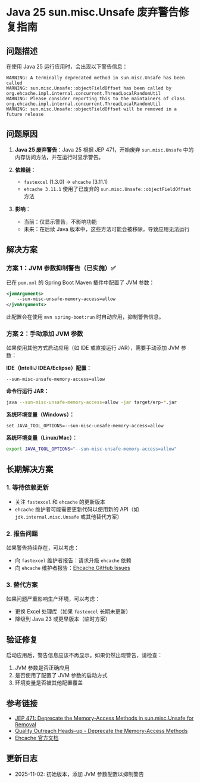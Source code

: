 # Java 25 sun.misc.Unsafe 废弃警告修复指南

## 问题描述

在使用 Java 25 运行应用时，会出现以下警告信息：

```
WARNING: A terminally deprecated method in sun.misc.Unsafe has been called
WARNING: sun.misc.Unsafe::objectFieldOffset has been called by org.ehcache.impl.internal.concurrent.ThreadLocalRandomUtil
WARNING: Please consider reporting this to the maintainers of class org.ehcache.impl.internal.concurrent.ThreadLocalRandomUtil
WARNING: sun.misc.Unsafe::objectFieldOffset will be removed in a future release
```

## 问题原因

1. **Java 25 废弃警告**：Java 25 根据 JEP 471，开始废弃 `sun.misc.Unsafe` 中的内存访问方法，并在运行时显示警告。

2. **依赖链**：
   - `fastexcel` (1.3.0) → `ehcache` (3.11.1)
   - `ehcache 3.11.1` 使用了已废弃的 `sun.misc.Unsafe::objectFieldOffset` 方法

3. **影响**：
   - 当前：仅显示警告，不影响功能
   - 未来：在后续 Java 版本中，这些方法可能会被移除，导致应用无法运行

## 解决方案

### 方案 1：JVM 参数抑制警告（已实施）✅

已在 `pom.xml` 的 Spring Boot Maven 插件中配置了 JVM 参数：

```xml
<jvmArguments>
    --sun-misc-unsafe-memory-access=allow
</jvmArguments>
```

此配置会在使用 `mvn spring-boot:run` 时自动应用，抑制警告信息。

### 方案 2：手动添加 JVM 参数

如果使用其他方式启动应用（如 IDE 或直接运行 JAR），需要手动添加 JVM 参数：

**IDE（IntelliJ IDEA/Eclipse）配置：**
```
--sun-misc-unsafe-memory-access=allow
```

**命令行运行 JAR：**
```bash
java --sun-misc-unsafe-memory-access=allow -jar target/erp-*.jar
```

**系统环境变量（Windows）：**
```batch
set JAVA_TOOL_OPTIONS=--sun-misc-unsafe-memory-access=allow
```

**系统环境变量（Linux/Mac）：**
```bash
export JAVA_TOOL_OPTIONS="--sun-misc-unsafe-memory-access=allow"
```

## 长期解决方案

### 1. 等待依赖更新
- 关注 `fastexcel` 和 `ehcache` 的更新版本
- `ehcache` 维护者可能需要更新代码以使用新的 API（如 `jdk.internal.misc.Unsafe` 或其他替代方案）

### 2. 报告问题
如果警告持续存在，可以考虑：
- 向 `fastexcel` 维护者报告：请求升级 `ehcache` 依赖
- 向 `ehcache` 维护者报告：[Ehcache GitHub Issues](https://github.com/ehcache/ehcache3/issues)

### 3. 替代方案
如果问题严重影响生产环境，可以考虑：
- 更换 Excel 处理库（如果 `fastexcel` 长期未更新）
- 降级到 Java 23 或更早版本（临时方案）

## 验证修复

启动应用后，警告信息应该不再显示。如果仍然出现警告，请检查：

1. JVM 参数是否正确应用
2. 是否使用了配置了 JVM 参数的启动方式
3. 环境变量是否被其他配置覆盖

## 参考链接

- [JEP 471: Deprecate the Memory-Access Methods in sun.misc.Unsafe for Removal](https://openjdk.org/jeps/471)
- [Quality Outreach Heads-up - Deprecate the Memory-Access Methods](https://inside.java/2024/01/29/quality-heads-up/)
- [Ehcache 官方文档](https://www.ehcache.org/)

## 更新日志

- 2025-11-02: 初始版本，添加 JVM 参数配置以抑制警告

